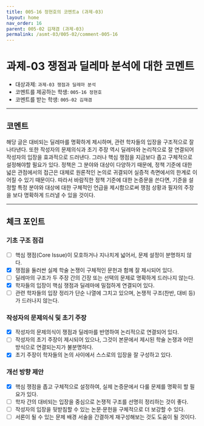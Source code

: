 ```yaml
---
title: 005-16 정현호의 코멘트a (과제-03) 
layout: home
nav_order: 16
parent: 005-02 김재겸 (과제-03)
permalink: /asmt-03/005-02/comment-005-16
---
```


# 과제-03 쟁점과 딜레마 분석에 대한 코멘트

- 대상과제: `과제-03 쟁점과 딜레마 분석`
- 코멘트를 제공하는 학생: `005-16 정현호` 
- 코멘트를 받는 학생: `005-02 김재겸` 

---

## 코멘트

해당 글은 대비되는 딜레마를 명확하게 제시하며, 관련 학자들의 입장을 구조적으로 잘 나타낸다. 또한 작성자의 문제의식과 초기 주장 역시 딜레마와 논리적으로 잘 연결되어 작성자의 입장을 효과적으로 드러낸다. 그러나 핵심 쟁점을 지금보다 좁고 구체적으로 설정해야할 필요가 있다. 정책은 그 분야와 대상이 다양하기 때문에, 정책 기준에 대한 넓은 관점에서의 접근은 대체로 원론적인 논의로 귀결되어 실증적 측면에서의 한계로 이어질 수 있기 때문이다. 따라서 바람직한 정책 기준에 대한 논증문을 쓴다면, 기준을 설정할 특정 분야와 대상에 대한 구체적인 언급을 제시함으로써 쟁점 상황과 필자의 주장을 보다 명확하게 드러낼 수 있을 것이다. 

---

## 체크 포인트

### **기초 구조 점검**
- [ ] 핵심 쟁점(Core Issue)이 모호하거나 지나치게 넓어서, 문제 설정이 분명하지 않다.
- [x] 쟁점을 둘러싼 실제 학술 논쟁이 구체적인 문헌과 함께 잘 제시되어 있다.
- [ ] 딜레마의 구조가 두 주장 간의 긴장 또는 선택의 문제로 명확하게 드러나지 않는다.
- [x] 학자들의 입장이 핵심 쟁점과 딜레마에 밀접하게 연결되어 있다.
- [ ] 관련 학자들의 입장 정리가 단순 나열에 그치고 있으며, 논쟁적 구조(찬반, 대비 등)가 드러나지 않는다.

### **작성자의 문제의식 및 초기 주장**
- [x] 작성자의 문제의식이 쟁점과 딜레마를 반영하여 논리적으로 연결되어 있다.
- [ ] 작성자의 초기 주장이 제시되어 있으나, 그것이 본문에서 제시된 학술 논쟁과 어떤 방식으로 연결되는지가 불분명하다.
- [x] 초기 주장이 학자들의 논의 사이에서 스스로의 입장을 잘 구성하고 있다.

### **개선 방향 제안**
- [x] 핵심 쟁점을 좁고 구체적으로 설정하여, 실제 논증문에서 다룰 문제를 명확히 할 필요가 있다.
- [ ] 학자 간의 대비되는 입장을 중심으로 논쟁적 구조를 선명히 정리하는 것이 좋다.
- [ ] 작성자의 입장을 뒷받침할 수 있는 논문·문헌을 구체적으로 더 보강할 수 있다.
- [ ] 서론이 될 수 있는 문제 배경 서술을 간결하게 재구성해보는 것도 도움이 될 것이다.
